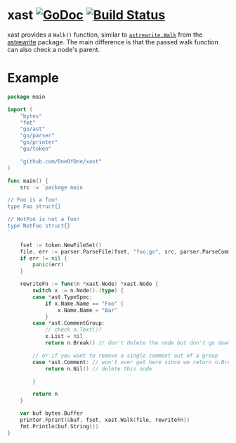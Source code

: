 # xast [![GoDoc](http://godoc.org/github.com/OneOfOne/genx?status.svg)](http://godoc.org/github.com/OneOfOne/xast) [![Build Status](https://travis-ci.org/OneOfOne/genx.svg?branch=master)](https://travis-ci.org/OneOfOne/xast)

xast provides a `Walk()` function, similar to [`astrewrite.Walk`](https://godoc.org/github.com/fatih/astrewrite#example-Walk) from the
[astrewrite](https://github.com/fatih/astrewrite) package. The main difference is that the passed walk function can also
check a node's parent.

# Example

```go
package main

import (
	"bytes"
	"fmt"
	"go/ast"
	"go/parser"
	"go/printer"
	"go/token"

	"github.com/OneOfOne/xast"
)

func main() {
	src := `package main

// Foo is a foo!
type Foo struct{}

// NotFoo is not a foo!
type NotFoo struct{}
`

	fset := token.NewFileSet()
	file, err := parser.ParseFile(fset, "foo.go", src, parser.ParseComments)
	if err != nil {
		panic(err)
	}

	rewriteFn := func(n *xast.Node) *xast.Node {
		switch x := n.Node().(type) {
		case *ast.TypeSpec:
			if x.Name.Name == "Foo" {
				x.Name.Name = "Bar"
			}
		case *ast.CommentGroup:
			// check n.Text()?
			x.List = nil
			return n.Break() // don't delete the node but don't go down it's children list.

		// or if you want to remove a single comment out of a group
		case *ast.Comment: // won't ever get here since we return n.Break() from case *ast.CommentGroup.
			return n.Nil() // delete this node

		}

		return n
	}

	var buf bytes.Buffer
	printer.Fprint(&buf, fset, xast.Walk(file, rewriteFn))
	fmt.Println(buf.String())
}
```

